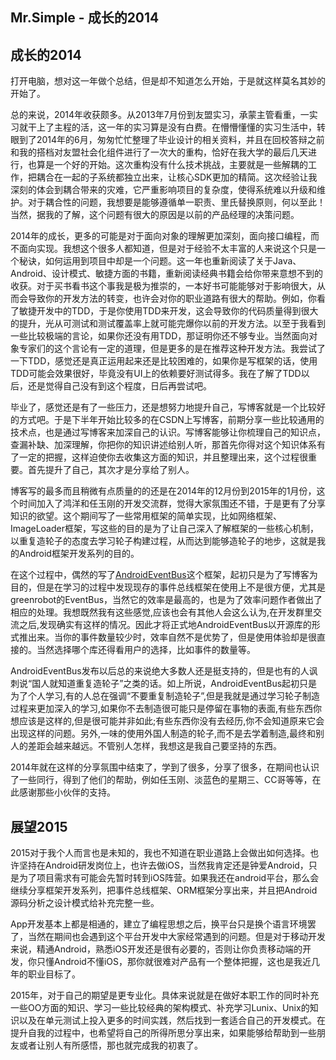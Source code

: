 Mr.Simple - 成长的2014
---
## 成长的2014
  打开电脑，想对这一年做个总结，但是却不知道怎么开始，于是就这样莫名其妙的开始了。     
             
  总的来说，2014年收获颇多。从2013年7月份到友盟实习，承蒙主管看重，一实习就干上了主程的活，这一年的实习算是没有白费。在懵懵懂懂的实习生活中，转眼到了2014年的6月，匆匆忙忙整理了毕业设计的相关资料，并且在回校答辩之前和我的搭档对友盟社会化组件进行了一次大的重构，恰好在我大学的最后几天进行，也算是一个好的开始。这次重构没有什么技术挑战，主要就是一些解耦的工作，把耦合在一起的子系统都独立出来，让核心SDK更加的精简。这次经验让我深刻的体会到耦合带来的灾难，它严重影响项目的复杂度，使得系统难以升级和维护。对于耦合性的问题，我想要是能够遵循单一职责、里氏替换原则，何以至此！当然，据我的了解，这个问题有很大的原因是以前的产品经理的决策问题。      
        
  2014年的成长，更多的可能是对于面向对象的理解更加深刻，面向接口编程，而不面向实现。我想这个很多人都知道，但是对于经验不太丰富的人来说这个只是一个秘诀，如何运用到项目中却是一个问题。这一年也重新阅读了关于Java、Android、设计模式、敏捷方面的书籍，重新阅读经典书籍会给你带来意想不到的收获。对于买书看书这个事我是极为推崇的，一本好书可能能够对于影响很大，从而会导致你的开发方法的转变，也许会对你的职业道路有很大的帮助。例如，你看了敏捷开发中的TDD，于是你使用TDD来开发，这会导致你的代码质量得到很大的提升，光从可测试和测试覆盖率上就可能完爆你以前的开发方法。以至于我看到一些比较极端的言论，如果你还没有用TDD，那证明你还不够专业。当然面向对象专家们的这个言论有一定的道理，但是更多的是在推荐这种开发方法。我尝试了一下TDD，感觉还是真正运用起来还是比较困难的，如果你是写框架的话，使用TDD可能会效果很好，毕竟没有UI上的依赖要好测试得多。我在了解了TDD以后，还是觉得自己没有到这个程度，日后再尝试吧。    
               
  毕业了，感觉还是有了一些压力，还是想努力地提升自己，写博客就是一个比较好的方式吧。于是下半年开始比较多的在CSDN上写博客，前期分享一些比较通用的技术点，也是通过写博客来加深自己的认识。写博客能够让你梳理自己的知识点，查漏补缺、加深理解，你把你的知识讲述给别人听，那首先你得对这个知识体系有了一定的把握，这样迫使你去收集这方面的知识，并且整理出来，这个过程很重要。首先提升了自己，其次才是分享给了别人。          
       
  博客写的最多而且稍微有点质量的的还是在2014年的12月份到2015年的1月份，这个时间加入了鸿洋和任玉刚的开发交流群，觉得大家氛围还不错，于是更有了分享知识的欲望。这个期间写了一些常用框架的简单实现，比如网络框架、ImageLoader框架，写这些的目的是为了让自己深入了解框架的一些核心机制，以重复造轮子的态度去学习轮子构建过程，从而达到能够造轮子的地步，这就是我的Android框架开发系列的目的。       
             
  在这个过程中，偶然的写了<a href="https://github.com/bboyfeiyu/AndroidEventBus" target="_blank">AndroidEventBus</a>这个框架，起初只是为了写博客为目的，但是在学习的过程中发现现存的事件总线框架在使用上不是很方便，尤其是greenrobot的EventBus，当然它的效率是最高的，也是为了效率问题作者做出了相应的处理。我想既然我有这些感觉,应该也会有其他人会这么认为,在开发群里交流之后,发现确实有这样的情况。因此才将正式地AndroidEventBus以开源库的形式推出来。当你的事件数量较少时，效率自然不是优势了，但是使用体验却是很直接的。当然选择哪个库还得看用户的选择，比如事件的数量等。       
            
  AndroidEventBus发布以后总的来说绝大多数人还是挺支持的，但是也有的人讽刺说“国人就知道重复造轮子”之类的话。如上所说，AndroidEventBus起初只是为了个人学习,有的人总在强调“不要重复制造轮子”,但是我就是通过学习轮子制造过程来更加深入的学习,如果你不去制造很可能只是停留在事物的表面,有些东西你想应该是这样的,但是很可能并非如此;有些东西你没有去经历,你不会知道原来它会出现这样的问题。另外,一味的使用外国人制造的轮子,而不是去学着制造,最终和别人的差距会越来越远。不管别人怎样，我想这是我自己要坚持的东西。                  
       
  2014年就在这样的分享氛围中结束了，学到了很多，分享了很多，在期间也认识了一些同行，得到了他们的帮助，例如任玉刚、淡蓝色的星期三、CC哥等等，在此感谢那些小伙伴的支持。     
  
## 展望2015
   2015对于我个人而言也是未知的，我也不知道在职业道路上会做出如何选择。也许坚持在Android研发岗位上，也许去做iOS，当然我肯定还是钟爱Android，只是为了项目需求有可能会先暂时转到iOS阵营。如果我还在android平台，那么会继续分享框架开发系列，把事件总线框架、ORM框架分享出来，并且把Android源码分析之设计模式给补充完整一些。      
   
   App开发基本上都是相通的，建立了编程思想之后，换平台只是换个语言环境罢了，当然在期间也会遇到这个平台开发中大家经常遇到的问题。但是对于移动开发来说，精通Android，熟悉iOS开发还是很有必要的，否则让你负责移动端的开发，你只懂Android不懂iOS，那你就很难对产品有一个整体把握，这也是我近几年的职业目标了。       
        
  2015年，对于自己的期望是更专业化。具体来说就是在做好本职工作的同时补充一些OO方面的知识、学习一些比较经典的架构模式、补充学习Lunix、Unix的知识以及在单元测试上投入更多的时间实践，然后找到一套适合自己的开发模式。在提升自我的过程中，也希望将自己的所得所思分享出来，如果能够给帮助到一些朋友或者让别人有所感悟，那也就完成我的初衷了。             
   
	